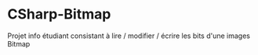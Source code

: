 # CSharp-Bitmap
Projet info étudiant consistant à lire / modifier / écrire les bits d'une images Bitmap
